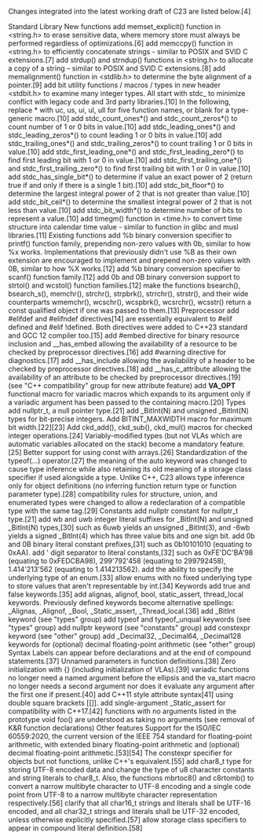 Changes integrated into the latest working draft of C23 are listed below.[4]

Standard Library
New functions
add memset_explicit() function in <string.h> to erase sensitive data, where memory store must always be performed regardless of optimizations.[6]
add memccpy() function in <string.h> to efficiently concatenate strings - similar to POSIX and SVID C extensions.[7]
add strdup() and strndup() functions in <string.h> to allocate a copy of a string – similar to POSIX and SVID C extensions.[8]
add memalignment() function in <stdlib.h> to determine the byte alignment of a pointer.[9]
add bit utility functions / macros / types in new header <stdbit.h> to examine many integer types. All start with stdc_ to minimize conflict with legacy code and 3rd party libraries.[10]
In the following, replace * with uc, us, ui, ul, ull for five function names, or blank for a type-generic macro.[10]
add stdc_count_ones*() and stdc_count_zeros*() to count number of 1 or 0 bits in value.[10]
add stdc_leading_ones*() and stdc_leading_zeros*() to count leading 1 or 0 bits in value.[10]
add stdc_trailing_ones*() and stdc_trailing_zeros*() to count trailing 1 or 0 bits in value.[10]
add stdc_first_leading_one*() and stdc_first_leading_zero*() to find first leading bit with 1 or 0 in value.[10]
add stdc_first_trailing_one*() and stdc_first_trailing_zero*() to find first trailing bit with 1 or 0 in value.[10]
add stdc_has_single_bit*() to determine if value an exact power of 2 (return true if and only if there is a single 1 bit).[10]
add stdc_bit_floor*() to determine the largest integral power of 2 that is not greater than value.[10]
add stdc_bit_ceil*() to determine the smallest integral power of 2 that is not less than value.[10]
add stdc_bit_width*() to determine number of bits to represent a value.[10]
add timegm() function in <time.h> to convert time structure into calendar time value - similar to function in glibc and musl libraries.[11]
Existing functions
add %b binary conversion specifier to printf() function family, prepending non-zero values with 0b, similar to how %x works. Implementations that previously didn't use %B as their own extension are encouraged to implement and prepend non-zero values with 0B, similar to how %X works.[12]
add %b binary conversion specifier to scanf() function family.[12]
add 0b and 0B binary conversion support to strtol() and wcstol() function families.[12]
make the functions bsearch(), bsearch_s(), memchr(), strchr(), strpbrk(), strrchr(), strstr(), and their wide counterparts wmemchr(), wcschr(), wcspbrk(), wcsrchr(), wcsstr() return a const qualified object if one was passed to them.[13]
Preprocessor
add #elifdef and #elifndef directives[14] are essentially equivalent to #elif defined and #elif !defined. Both directives were added to C++23 standard and GCC 12 compiler too.[15]
add #embed directive for binary resource inclusion and __has_embed allowing the availability of a resource to be checked by preprocessor directives.[16]
add #warning directive for diagnostics.[17]
add __has_include allowing the availability of a header to be checked by preprocessor directives.[18]
add __has_c_attribute allowing the availability of an attribute to be checked by preprocessor directives.[19] (see "C++ compatibility" group for new attribute feature)
add __VA_OPT__ functional macro for variadic macros which expands to its argument only if a variadic argument has been passed to the containing macro.[20]
Types
add nullptr_t, a null pointer type.[21]
add _BitInt(N) and unsigned _BitInt(N) types for bit-precise integers. Add BITINT_MAXWIDTH macro for maximum bit width.[22][23] Add ckd_add(), ckd_sub(), ckd_mul() macros for checked integer operations.[24]
Variably-modified types (but not VLAs which are automatic variables allocated on the stack) become a mandatory feature.[25]
Better support for using const with arrays.[26]
Standardization of the typeof(...) operator.[27]
the meaning of the auto keyword was changed to cause type inference while also retaining its old meaning of a storage class specifier if used alongside a type. Unlike C++, C23 allows type inference only for object definitions (no inferring function return type or function parameter type).[28]
compatibility rules for structure, union, and enumerated types were changed to allow a redeclaration of a compatible type with the same tag.[29]
Constants
add nullptr constant for nullptr_t type.[21]
add wb and uwb integer literal suffixes for _BitInt(N) and unsigned _BitInt(N) types,[30] such as 6uwb yields an unsigned _BitInt(3), and -6wb yields a signed _BitInt(4) which has three value bits and one sign bit.
add 0b and 0B binary literal constant prefixes,[31] such as 0b10101010 (equating to 0xAA).
add ' digit separator to literal constants,[32] such as 0xFE'DC'BA'98 (equating to 0xFEDCBA98), 299'792'458 (equating to 299792458), 1.414'213'562 (equating to 1.414213562).
add the ability to specify the underlying type of an enum.[33]
allow enums with no fixed underlying type to store values that aren't representable by int.[34]
Keywords
add true and false keywords.[35]
add alignas, alignof, bool, static_assert, thread_local keywords. Previously defined keywords become alternative spellings: _Alignas, _Alignof, _Bool, _Static_assert, _Thread_local.[36]
add _BitInt keyword (see "types" group)
add typeof and typeof_unqual keywords (see "types" group)
add nullptr keyword (see "constants" group)
add constexpr keyword (see "other" group)
add _Decimal32, _Decimal64, _Decimal128 keywords for (optional) decimal floating-point arithmetic (see "other" group)
Syntax
Labels can appear before declarations and at the end of compound statements.[37]
Unnamed parameters in function definitions.[38]
Zero initialization with {} (including initialization of VLAs).[39]
variadic functions no longer need a named argument before the ellipsis and the va_start macro no longer needs a second argument nor does it evaluate any argument after the first one if present.[40]
add C++11 style attribute syntax[41] using double square brackets [[]].
add single-argument _Static_assert for compatibility with C++17.[42]
functions with no arguments listed in the prototype void foo() are understood as taking no arguments (see removal of K&R function declarations)
Other features
Support for the ISO/IEC 60559:2020, the current version of the IEEE 754 standard for floating-point arithmetic, with extended binary floating-point arithmetic and (optional) decimal floating-point arithmetic.[53][54]
The constexpr specifier for objects but not functions, unlike C++'s equivalent.[55]
add char8_t type for storing UTF-8 encoded data and change the type of u8 character constants and string literals to char8_t. Also, the functions mbrtoc8() and c8rtomb() to convert a narrow multibyte character to UTF-8 encoding and a single code point from UTF-8 to a narrow multibyte character representation respectively.[56]
clarify that all char16_t strings and literals shall be UTF-16 encoded, and all char32_t strings and literals shall be UTF-32 encoded, unless otherwise explicitly specified.[57]
allow storage class specifiers to appear in compound literal definition.[58]